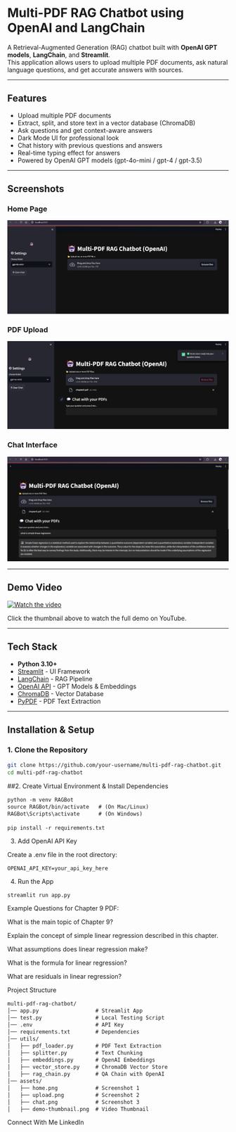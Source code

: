 # Multi-PDF RAG Chatbot using OpenAI and LangChain

A Retrieval-Augmented Generation (RAG) chatbot built with **OpenAI GPT models**, **LangChain**, and **Streamlit**.  
This application allows users to upload multiple PDF documents, ask natural language questions, and get accurate answers with sources.

---

## Features
- Upload multiple PDF documents  
- Extract, split, and store text in a vector database (ChromaDB)  
- Ask questions and get context-aware answers  
- Dark Mode UI for professional look  
- Chat history with previous questions and answers  
- Real-time typing effect for answers  
- Powered by OpenAI GPT models (gpt-4o-mini / gpt-4 / gpt-3.5)

---

## Screenshots

### Home Page
![Home](assets/home.png)

### PDF Upload
![Upload](assets/upload.png)

### Chat Interface
![Chat](assets/chat.png)

---

## Demo Video

[![Watch the video](assets/demo-thumbnail.png)](https://www.youtube.com/watch?v=YOUR_VIDEO_ID)

Click the thumbnail above to watch the full demo on YouTube.

---

## Tech Stack
- **Python 3.10+**
- [Streamlit](https://streamlit.io/) - UI Framework
- [LangChain](https://www.langchain.com/) - RAG Pipeline
- [OpenAI API](https://platform.openai.com/) - GPT Models & Embeddings
- [ChromaDB](https://www.trychroma.com/) - Vector Database
- [PyPDF](https://pypi.org/project/pypdf/) - PDF Text Extraction

---

## Installation & Setup

### 1. Clone the Repository
```bash
git clone https://github.com/your-username/multi-pdf-rag-chatbot.git
cd multi-pdf-rag-chatbot
```
##2. Create Virtual Environment & Install Dependencies
```
python -m venv RAGBot
source RAGBot/bin/activate   # (On Mac/Linux)
RAGBot\Scripts\activate      # (On Windows)

pip install -r requirements.txt
```
3. Add OpenAI API Key

Create a .env file in the root directory:
```
OPENAI_API_KEY=your_api_key_here
```
4. Run the App
```
streamlit run app.py
```
Example Questions for Chapter 9 PDF:

What is the main topic of Chapter 9?

Explain the concept of simple linear regression described in this chapter.

What assumptions does linear regression make?

What is the formula for linear regression?

What are residuals in linear regression?

Project Structure
```
multi-pdf-rag-chatbot/
│── app.py                  # Streamlit App
│── test.py                 # Local Testing Script
│── .env                    # API Key
│── requirements.txt        # Dependencies
│── utils/
│   ├── pdf_loader.py       # PDF Text Extraction
│   ├── splitter.py         # Text Chunking
│   ├── embeddings.py       # OpenAI Embeddings
│   ├── vector_store.py     # ChromaDB Vector Store
│   ├── rag_chain.py        # QA Chain with OpenAI
│── assets/
│   ├── home.png            # Screenshot 1
│   ├── upload.png          # Screenshot 2
│   ├── chat.png            # Screenshot 3
│   ├── demo-thumbnail.png  # Video Thumbnail
```
Connect With Me
LinkedIn
